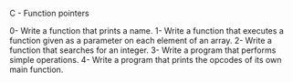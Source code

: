 C - Function pointers


0- Write a function that prints a name.
1- Write a function that executes a function given as a parameter on each element of an array.
2- Write a function that searches for an integer.
3- Write a program that performs simple operations.
4- Write a program that prints the opcodes of its own main function.
